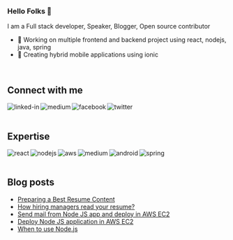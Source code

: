 ### Hello Folks 👋
I am a Full stack developer, Speaker, Blogger, Open source contributor

- 🔭 Working on multiple frontend and backend project using react, nodejs, java, spring
- 🌱 Creating hybrid mobile applications using ionic
<br>

## Connect with me

[<img align="left" alt="linked-in" src="https://img.shields.io/badge/linkedin-%230077B5.svg?&style=for-the-badge&logo=linkedin&logoColor=white" />](https://www.linkedin.com/in/senthilk979/)
[<img align="left" alt="medium" src="https://img.shields.io/badge/medium-%2312100E.svg?&style=for-the-badge&logo=medium&logoColor=white" />](https://senthilk979.medium.com/)
[<img align="left" alt="facebook" src="https://img.shields.io/badge/facebook-%231877F2.svg?&style=for-the-badge&logo=facebook&logoColor=white" />](https://www.facebook.com/senthilk979/)
[<img align="left" alt="twitter" src="https://img.shields.io/badge/twitter-%231DA1F2.svg?&style=for-the-badge&logo=twitter&logoColor=white" />](https://twitter.com/senthilk979)


<br>
<br>

## Expertise
<img align="left" alt="react" src="https://img.shields.io/badge/react%20-%2320232a.svg?&style=for-the-badge&logo=react&logoColor=%2361DAFB" />
<img align="left" alt="nodejs" src="https://img.shields.io/badge/node.js%20-%2343853D.svg?&style=for-the-badge&logo=node.js&logoColor=white" />
<img align="left" alt="aws" src="https://img.shields.io/badge/Amazon%20AWS-%23232F3E?logo=amazon-aws&logoColor=white&style=for-the-badge" />
<img align="left" alt="medium" src="https://img.shields.io/badge/postgres-%23316192.svg?&style=for-the-badge&logo=postgresql&logoColor=white" />
<img align="left" alt="android" src="https://img.shields.io/badge/Android-3DDC84?logo=android&logoColor=white&style=for-the-badge" />
<img align="left" alt="spring" src="https://img.shields.io/badge/spring%20-%236DB33F.svg?&style=for-the-badge&logo=spring&logoColor=white" />

<br>
<br>


## Blog posts
<!-- BLOG-POST-LIST:START -->
- [Preparing a Best Resume Content](https://senthilk979.medium.com/preparing-a-best-resume-content-9f827b380dd8?source=rss-b19f3c2484a0------2)
- [How hiring managers read your resume?](https://senthilk979.medium.com/how-hiring-managers-read-your-resume-b9fd1b1ce520?source=rss-b19f3c2484a0------2)
- [Send mail from Node JS app and deploy in AWS EC2](https://senthilk979.medium.com/send-mail-from-node-js-app-and-deploy-in-aws-ec2-db006be86a85?source=rss-b19f3c2484a0------2)
- [Deploy Node JS application in AWS EC2](https://senthilk979.medium.com/deploy-node-js-application-in-aws-ec2-423bad14aba8?source=rss-b19f3c2484a0------2)
- [When to use Node.js](https://javascript.plainenglish.io/when-to-use-node-js-569f9de017b5?source=rss-b19f3c2484a0------2)
<!-- BLOG-POST-LIST:END -->

	
